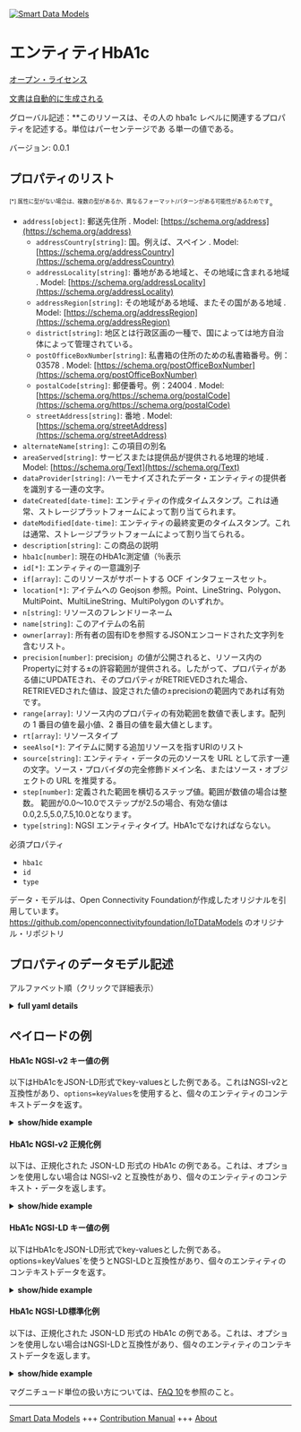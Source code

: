 <!-- 10-Header -->  
[![Smart Data Models](https://smartdatamodels.org/wp-content/uploads/2022/01/SmartDataModels_logo.png "Logo")](https://smartdatamodels.org)  
エンティティHbA1c  
===========<!-- /10-Header -->  
<!-- 15-License -->  
[オープン・ライセンス](https://github.com/smart-data-models//dataModel.OCF/blob/master/HbA1c/LICENSE.md)  
[文書は自動的に生成される](https://docs.google.com/presentation/d/e/2PACX-1vTs-Ng5dIAwkg91oTTUdt8ua7woBXhPnwavZ0FxgR8BsAI_Ek3C5q97Nd94HS8KhP-r_quD4H0fgyt3/pub?start=false&loop=false&delayms=3000#slide=id.gb715ace035_0_60)  
<!-- /15-License -->  
<!-- 20-Description -->  
グローバル記述：**このリソースは、その人の hba1c レベルに関連するプロパティを記述する。単位はパーセンテージであ る単一の値である。  
バージョン: 0.0.1  
<!-- /20-Description -->  
<!-- 30-PropertiesList -->  

## プロパティのリスト  

<sup><sub>[*] 属性に型がない場合は、複数の型があるか、異なるフォーマット/パターンがある可能性があるためです</sub></sup>。  
- `address[object]`: 郵送先住所  . Model: [https://schema.org/address](https://schema.org/address)	- `addressCountry[string]`: 国。例えば、スペイン  . Model: [https://schema.org/addressCountry](https://schema.org/addressCountry)  
	- `addressLocality[string]`: 番地がある地域と、その地域に含まれる地域  . Model: [https://schema.org/addressLocality](https://schema.org/addressLocality)  
	- `addressRegion[string]`: その地域がある地域、またその国がある地域  . Model: [https://schema.org/addressRegion](https://schema.org/addressRegion)  
	- `district[string]`: 地区とは行政区画の一種で、国によっては地方自治体によって管理されている。    
	- `postOfficeBoxNumber[string]`: 私書箱の住所のための私書箱番号。例：03578  . Model: [https://schema.org/postOfficeBoxNumber](https://schema.org/postOfficeBoxNumber)  
	- `postalCode[string]`: 郵便番号。例：24004  . Model: [https://schema.org/https://schema.org/postalCode](https://schema.org/https://schema.org/postalCode)  
	- `streetAddress[string]`: 番地  . Model: [https://schema.org/streetAddress](https://schema.org/streetAddress)  
- `alternateName[string]`: この項目の別名  - `areaServed[string]`: サービスまたは提供品が提供される地理的地域  . Model: [https://schema.org/Text](https://schema.org/Text)- `dataProvider[string]`: ハーモナイズされたデータ・エンティティの提供者を識別する一連の文字。  - `dateCreated[date-time]`: エンティティの作成タイムスタンプ。これは通常、ストレージプラットフォームによって割り当てられます。  - `dateModified[date-time]`: エンティティの最終変更のタイムスタンプ。これは通常、ストレージプラットフォームによって割り当てられる。  - `description[string]`: この商品の説明  - `hba1c[number]`: 現在のHbA1c測定値（％表示  - `id[*]`: エンティティの一意識別子  - `if[array]`: このリソースがサポートする OCF インタフェースセット。  - `location[*]`: アイテムへの Geojson 参照。Point、LineString、Polygon、MultiPoint、MultiLineString、MultiPolygon のいずれか。  - `n[string]`: リソースのフレンドリーネーム  - `name[string]`: このアイテムの名前  - `owner[array]`: 所有者の固有IDを参照するJSONエンコードされた文字列を含むリスト。  - `precision[number]`: precision」の値が公開されると、リソース内のPropertyに対する±の許容範囲が提供される。したがって、プロパティがある値にUPDATEされ、そのプロパティがRETRIEVEDされた場合、RETRIEVEDされた値は、設定された値の±precisionの範囲内であれば有効です。  - `range[array]`: リソース内のプロパティの有効範囲を数値で表します。配列の 1 番目の値を最小値、2 番目の値を最大値とします。  - `rt[array]`: リソースタイプ  - `seeAlso[*]`: アイテムに関する追加リソースを指すURIのリスト  - `source[string]`: エンティティ・データの元のソースを URL として示す一連の文字。ソース・プロバイダの完全修飾ドメイン名、またはソース・オブジェクトの URL を推奨する。  - `step[number]`: 定義された範囲を横切るステップ値。範囲が数値の場合は整数。  範囲が0.0～10.0でステップが2.5の場合、有効な値は0.0,2.5,5.0,7.5,10.0となります。  - `type[string]`: NGSI エンティティタイプ。HbA1cでなければならない。  <!-- /30-PropertiesList -->  
<!-- 35-RequiredProperties -->  
必須プロパティ  
- `hba1c`  - `id`  - `type`  <!-- /35-RequiredProperties -->  
<!-- 40-RequiredProperties -->  
データ・モデルは、Open Connectivity Foundationが作成したオリジナルを引用しています。https://github.com/openconnectivityfoundation/IoTDataModels のオリジナル・リポジトリ  
<!-- /40-RequiredProperties -->  
<!-- 50-DataModelHeader -->  
## プロパティのデータモデル記述  
アルファベット順（クリックで詳細表示）  
<!-- /50-DataModelHeader -->  
<!-- 60-ModelYaml -->  
<details><summary><strong>full yaml details</strong></summary>    
```yaml  
HbA1c:    
  description: This Resource describes the Properties associated with a person's hba1c level.The unit is a single value that is percentage.The hba1c Property is a read-only value that is provided by the Server.    
  properties:    
    address:    
      description: The mailing address    
      properties:    
        addressCountry:    
          description: 'The country. For example, Spain'    
          type: string    
          x-ngsi:    
            model: https://schema.org/addressCountry    
            type: Property    
        addressLocality:    
          description: 'The locality in which the street address is, and which is in the region'    
          type: string    
          x-ngsi:    
            model: https://schema.org/addressLocality    
            type: Property    
        addressRegion:    
          description: 'The region in which the locality is, and which is in the country'    
          type: string    
          x-ngsi:    
            model: https://schema.org/addressRegion    
            type: Property    
        district:    
          description: 'A district is a type of administrative division that, in some countries, is managed by the local government'    
          type: string    
          x-ngsi:    
            type: Property    
        postOfficeBoxNumber:    
          description: 'The post office box number for PO box addresses. For example, 03578'    
          type: string    
          x-ngsi:    
            model: https://schema.org/postOfficeBoxNumber    
            type: Property    
        postalCode:    
          description: 'The postal code. For example, 24004'    
          type: string    
          x-ngsi:    
            model: https://schema.org/https://schema.org/postalCode    
            type: Property    
        streetAddress:    
          description: The street address    
          type: string    
          x-ngsi:    
            model: https://schema.org/streetAddress    
            type: Property    
        streetNr:    
          description: Number identifying a specific property on a public street    
          type: string    
          x-ngsi:    
            type: Property    
      type: object    
      x-ngsi:    
        model: https://schema.org/address    
        type: Property    
    alternateName:    
      description: An alternative name for this item    
      type: string    
      x-ngsi:    
        type: Property    
    areaServed:    
      description: The geographic area where a service or offered item is provided    
      type: string    
      x-ngsi:    
        model: https://schema.org/Text    
        type: Property    
    dataProvider:    
      description: A sequence of characters identifying the provider of the harmonised data entity    
      type: string    
      x-ngsi:    
        type: Property    
    dateCreated:    
      description: Entity creation timestamp. This will usually be allocated by the storage platform    
      format: date-time    
      type: string    
      x-ngsi:    
        type: Property    
    dateModified:    
      description: Timestamp of the last modification of the entity. This will usually be allocated by the storage platform    
      format: date-time    
      type: string    
      x-ngsi:    
        type: Property    
    description:    
      description: A description of this item    
      type: string    
      x-ngsi:    
        type: Property    
    hba1c:    
      description: Current HbA1c measurement in percentage    
      maximum: 100.0    
      minimum: 0.0    
      readOnly: true    
      type: number    
      x-ngsi:    
        type: Property    
    id:    
      anyOf:    
        - description: Identifier format of any NGSI entity    
          maxLength: 256    
          minLength: 1    
          pattern: ^[\w\-\.\{\}\$\+\*\[\]`|~^@!,:\\]+$    
          type: string    
          x-ngsi:    
            type: Property    
        - description: Identifier format of any NGSI entity    
          format: uri    
          type: string    
          x-ngsi:    
            type: Property    
      description: Unique identifier of the entity    
      x-ngsi:    
        type: Property    
    if:    
      description: The OCF Interface set supported by this Resource    
      items:    
        enum:    
          - oic.if.s    
          - oic.if.baseline    
        maxLength: 64    
        type: string    
      minItems: 1    
      readOnly: true    
      type: array    
      uniqueItems: true    
      x-ngsi:    
        type: Property    
    location:    
      description: 'Geojson reference to the item. It can be Point, LineString, Polygon, MultiPoint, MultiLineString or MultiPolygon'    
      oneOf:    
        - description: Geojson reference to the item. Point    
          properties:    
            bbox:    
              items:    
                type: number    
              minItems: 4    
              type: array    
            coordinates:    
              items:    
                type: number    
              minItems: 2    
              type: array    
            type:    
              enum:    
                - Point    
              type: string    
          required:    
            - type    
            - coordinates    
          title: GeoJSON Point    
          type: object    
          x-ngsi:    
            type: GeoProperty    
        - description: Geojson reference to the item. LineString    
          properties:    
            bbox:    
              items:    
                type: number    
              minItems: 4    
              type: array    
            coordinates:    
              items:    
                items:    
                  type: number    
                minItems: 2    
                type: array    
              minItems: 2    
              type: array    
            type:    
              enum:    
                - LineString    
              type: string    
          required:    
            - type    
            - coordinates    
          title: GeoJSON LineString    
          type: object    
          x-ngsi:    
            type: GeoProperty    
        - description: Geojson reference to the item. Polygon    
          properties:    
            bbox:    
              items:    
                type: number    
              minItems: 4    
              type: array    
            coordinates:    
              items:    
                items:    
                  items:    
                    type: number    
                  minItems: 2    
                  type: array    
                minItems: 4    
                type: array    
              type: array    
            type:    
              enum:    
                - Polygon    
              type: string    
          required:    
            - type    
            - coordinates    
          title: GeoJSON Polygon    
          type: object    
          x-ngsi:    
            type: GeoProperty    
        - description: Geojson reference to the item. MultiPoint    
          properties:    
            bbox:    
              items:    
                type: number    
              minItems: 4    
              type: array    
            coordinates:    
              items:    
                items:    
                  type: number    
                minItems: 2    
                type: array    
              type: array    
            type:    
              enum:    
                - MultiPoint    
              type: string    
          required:    
            - type    
            - coordinates    
          title: GeoJSON MultiPoint    
          type: object    
          x-ngsi:    
            type: GeoProperty    
        - description: Geojson reference to the item. MultiLineString    
          properties:    
            bbox:    
              items:    
                type: number    
              minItems: 4    
              type: array    
            coordinates:    
              items:    
                items:    
                  items:    
                    type: number    
                  minItems: 2    
                  type: array    
                minItems: 2    
                type: array    
              type: array    
            type:    
              enum:    
                - MultiLineString    
              type: string    
          required:    
            - type    
            - coordinates    
          title: GeoJSON MultiLineString    
          type: object    
          x-ngsi:    
            type: GeoProperty    
        - description: Geojson reference to the item. MultiLineString    
          properties:    
            bbox:    
              items:    
                type: number    
              minItems: 4    
              type: array    
            coordinates:    
              items:    
                items:    
                  items:    
                    items:    
                      type: number    
                    minItems: 2    
                    type: array    
                  minItems: 4    
                  type: array    
                type: array    
              type: array    
            type:    
              enum:    
                - MultiPolygon    
              type: string    
          required:    
            - type    
            - coordinates    
          title: GeoJSON MultiPolygon    
          type: object    
          x-ngsi:    
            type: GeoProperty    
      x-ngsi:    
        type: GeoProperty    
    n:    
      description: Friendly name of the Resource    
      maxLength: 64    
      readOnly: true    
      type: string    
      x-ngsi:    
        type: Property    
    name:    
      description: The name of this item    
      type: string    
      x-ngsi:    
        type: Property    
    owner:    
      description: A List containing a JSON encoded sequence of characters referencing the unique Ids of the owner(s)    
      items:    
        anyOf:    
          - description: Identifier format of any NGSI entity    
            maxLength: 256    
            minLength: 1    
            pattern: ^[\w\-\.\{\}\$\+\*\[\]`|~^@!,:\\]+$    
            type: string    
            x-ngsi:    
              type: Property    
          - description: Identifier format of any NGSI entity    
            format: uri    
            type: string    
            x-ngsi:    
              type: Property    
        description: Unique identifier of the entity    
        x-ngsi:    
          type: Property    
      type: array    
      x-ngsi:    
        type: Property    
    precision:    
      description: 'When exposed the value in ''precision'' provides a +/- tolerance against the Properties in the Resource. Thus if a Property is UPDATED to a value and that Property then RETRIEVED, the RETRIEVED value is valid if in the range of the set value +/- precision'    
      readOnly: true    
      type: number    
      x-ngsi:    
        type: Property    
    range:    
      description: 'The valid range for the Property in the Resource as a number. The first value in the array is the minimum value, the second value in the array is the maximum value'    
      items:    
        type: number    
      maxItems: 2    
      minItems: 2    
      readOnly: true    
      type: array    
      x-ngsi:    
        type: Property    
    rt:    
      description: Resource Type    
      items:    
        enum:    
          - oic.r.glucose.hba1c    
        maxLength: 64    
        type: string    
      minItems: 1    
      readOnly: true    
      type: array    
      uniqueItems: true    
      x-ngsi:    
        type: Property    
    seeAlso:    
      description: list of uri pointing to additional resources about the item    
      oneOf:    
        - items:    
            format: uri    
            type: string    
          minItems: 1    
          type: array    
        - format: uri    
          type: string    
      x-ngsi:    
        type: Property    
    source:    
      description: 'A sequence of characters giving the original source of the entity data as a URL. Recommended to be the fully qualified domain name of the source provider, or the URL to the source object'    
      type: string    
      x-ngsi:    
        type: Property    
    step:    
      description: 'Step value across the defined range an integer when the range is a number.  This is the increment for valid values across the range; so if range is 0.0..10.0 and step is 2.5 then valid values are 0.0,2.5,5.0,7.5,10.0'    
      readOnly: true    
      type: number    
      x-ngsi:    
        type: Property    
    type:    
      description: NGSI entity type. It has to be HbA1c    
      enum:    
        - HbA1c    
      type: string    
      x-ngsi:    
        type: Property    
  required:    
    - hba1c    
    - id    
    - type    
  type: object    
  x-derived-from: https://raw.githubusercontent.com/openconnectivityfoundation/IoTDataModels/master/GlucoseHbA1cResURI.swagger.json    
  x-disclaimer: 'Redistribution and use in source and binary forms, with or without modification, are permitted  provided that the license conditions are met. Copyleft (c) 2022 Contributors to Smart Data Models Program'    
  x-license-url: https://github.com/smart-data-models/dataModel.OCF/blob/master/HbA1c/LICENSE.md    
  x-model-schema: https://smart-data-models.github.io/dataModel.OCF/HbA1c/schema.json    
  x-model-tags: OCF    
  x-version: 0.0.1    
```  
</details>    
<!-- /60-ModelYaml -->  
<!-- 70-MiddleNotes -->  
<!-- /70-MiddleNotes -->  
<!-- 80-Examples -->  
## ペイロードの例  
#### HbA1c NGSI-v2 キー値の例  
以下はHbA1cをJSON-LD形式でkey-valuesとした例である。これはNGSI-v2と互換性があり、`options=keyValues`を使用すると、個々のエンティティのコンテキストデータを返す。  
<details><summary><strong>show/hide example</strong></summary>    
```json  
{  
  "id": "urn:ngsi-ld:HbA1c:id:UWED:68312299",  
  "dateCreated": "1977-01-27T17:50:21Z",  
  "dateModified": "1993-11-12T19:53:01Z",  
  "source": "Strong option relationship fact. Item kitchen pass show. Meeting personal upon.",  
  "name": "Picture physical reason break glass. Small step lose above capital his.",  
  "alternateName": "Opportunity first show main particular life. Individual back these note. Box foreign surface reality think.",  
  "description": "Real expect however prevent song design behind. Three finish manage religious present. There this process meet who.",  
  "dataProvider": "So seem office. By president alone fight economic production school few.",  
  "owner": [  
    "urn:ngsi-ld:HbA1c:items:ZRBL:34609429",  
    "urn:ngsi-ld:HbA1c:items:IRSV:73111056"  
  ],  
  "seeAlso": [  
    "urn:ngsi-ld:HbA1c:items:NWVA:01008160",  
    "urn:ngsi-ld:HbA1c:items:NIJP:00792290"  
  ],  
  "location": {  
    "type": "Point",  
    "coordinates": [  
      -18.431417,  
      -61.000553  
    ]  
  },  
  "address": {  
    "streetAddress": "Popular hold wear notice. Defense head professional win reduce.",  
    "addressLocality": "Security rock production public rather movie return base. Agreement national TV leave around international. Agency nice face low.",  
    "addressRegion": "Daughter south safe quickly about. Could language traditional soldier growth week better security.",  
    "addressCountry": "Vote work continue that into imagine example. White character last popular fish and. Rate identify issue here possible.",  
    "postalCode": "Low job clear free. Case yard fund majority training.",  
    "postOfficeBoxNumber": "Sure up theory all assume. Nature act enjoy however option industry."  
  },  
  "areaServed": "Leg off foreign recent if lot pull. Product majority seven market blue one skill this.",  
  "rt": [  
    "oic.r.glucose.hba1c",  
    "oic.r.glucose.hba1c"  
  ],  
  "hba1c": {  
    "type": "Property",  
    "value": 67.1  
  },  
  "range": [  
    553.7,  
    255.0  
  ],  
  "step": {  
    "type": "Property",  
    "value": 342.7  
  },  
  "precision": {  
    "type": "Property",  
    "value": 978.5  
  },  
  "n": "Show front know total soldier spring him. Whatever guy like husband three. Finally Congress teacher partner usually.",  
  "if": [  
    "oic.if.s",  
    "oic.if.s"  
  ],  
  "type": "HbA1c"  
}  
```  
</details>  
#### HbA1c NGSI-v2 正規化例  
以下は、正規化された JSON-LD 形式の HbA1c の例である。これは、オプションを使用しない場合は NGSI-v2 と互換性があり、個々のエンティティのコンテキスト・データを返します。  
<details><summary><strong>show/hide example</strong></summary>    
```json  
{  
  "id": {  
    "type": "string",  
    "value": "urn:ngsi-ld:HbA1c:id:UWED:68312299"  
  },  
  "dateCreated": {  
    "format": "date-time",  
    "type": "string",  
    "value": "1977-01-27T17:50:21Z"  
  },  
  "dateModified": {  
    "format": "date-time",  
    "type": "string",  
    "value": "1993-11-12T19:53:01Z"  
  },  
  "source": {  
    "type": "string",  
    "value": "Strong option relationship fact. Item kitchen pass show. Meeting personal upon."  
  },  
  "name": {  
    "type": "string",  
    "value": "Picture physical reason break glass. Small step lose above capital his."  
  },  
  "alternateName": {  
    "type": "string",  
    "value": "Opportunity first show main particular life. Individual back these note. Box foreign surface reality think."  
  },  
  "description": {  
    "type": "string",  
    "value": "Real expect however prevent song design behind. Three finish manage religious present. There this process meet who."  
  },  
  "dataProvider": {  
    "type": "string",  
    "value": "So seem office. By president alone fight economic production school few."  
  },  
  "owner": {  
    "type": "array",  
    "value": [  
      "urn:ngsi-ld:HbA1c:items:ZRBL:34609429",  
      "urn:ngsi-ld:HbA1c:items:IRSV:73111056"  
    ]  
  },  
  "seeAlso": {  
    "type": "array",  
    "value": [  
      "urn:ngsi-ld:HbA1c:items:NWVA:01008160",  
      "urn:ngsi-ld:HbA1c:items:NIJP:00792290"  
    ]  
  },  
  "location": {  
    "type": "object",  
    "value": {  
      "type": "Point",  
      "coordinates": [  
        -18.431417,  
        -61.000553  
      ]  
    }  
  },  
  "address": {  
    "type": "object",  
    "value": {  
      "streetAddress": "Popular hold wear notice. Defense head professional win reduce.",  
      "addressLocality": "Security rock production public rather movie return base. Agreement national TV leave around international. Agency nice face low.",  
      "addressRegion": "Daughter south safe quickly about. Could language traditional soldier growth week better security.",  
      "addressCountry": "Vote work continue that into imagine example. White character last popular fish and. Rate identify issue here possible.",  
      "postalCode": "Low job clear free. Case yard fund majority training.",  
      "postOfficeBoxNumber": "Sure up theory all assume. Nature act enjoy however option industry."  
    }  
  },  
  "areaServed": {  
    "type": "string",  
    "value": "Leg off foreign recent if lot pull. Product majority seven market blue one skill this."  
  },  
  "rt": {  
    "type": "array",  
    "value": [  
      "oic.r.glucose.hba1c",  
      "oic.r.glucose.hba1c"  
    ]  
  },  
  "hba1c": {  
    "type": "object",  
    "value": {  
      "type": "Property",  
      "value": 67.1  
    }  
  },  
  "range": {  
    "type": "array",  
    "value": [  
      553.7,  
      255.0  
    ]  
  },  
  "step": {  
    "type": "object",  
    "value": {  
      "type": "Property",  
      "value": 342.7  
    }  
  },  
  "precision": {  
    "type": "object",  
    "value": {  
      "type": "Property",  
      "value": 978.5  
    }  
  },  
  "n": {  
    "type": "string",  
    "value": "Show front know total soldier spring him. Whatever guy like husband three. Finally Congress teacher partner usually."  
  },  
  "if": {  
    "type": "array",  
    "value": [  
      "oic.if.s",  
      "oic.if.s"  
    ]  
  },  
  "type": {  
    "type": "string",  
    "value": "HbA1c"  
  }  
}  
```  
</details>  
#### HbA1c NGSI-LD キー値の例  
以下はHbA1cをJSON-LD形式でkey-valuesとした例である。options=keyValues`を使うとNGSI-LDと互換性があり、個々のエンティティのコンテキストデータを返す。  
<details><summary><strong>show/hide example</strong></summary>    
```json  
{  
    "id": "urn:ngsi-ld:HbA1c:id:UWED:68312299",  
    "dateCreated": "1977-01-27T17:50:21Z",  
    "dateModified": "1993-11-12T19:53:01Z",  
    "source": "Strong option relationship fact. Item kitchen pass show. Meeting personal upon.",  
    "name": "Picture physical reason break glass. Small step lose above capital his.",  
    "alternateName": "Opportunity first show main particular life. Individual back these note. Box foreign surface reality think.",  
    "description": "Real expect however prevent song design behind. Three finish manage religious present. There this process meet who.",  
    "dataProvider": "So seem office. By president alone fight economic production school few.",  
    "owner": [  
        "urn:ngsi-ld:HbA1c:items:ZRBL:34609429",  
        "urn:ngsi-ld:HbA1c:items:IRSV:73111056"  
    ],  
    "seeAlso": [  
        "urn:ngsi-ld:HbA1c:items:NWVA:01008160",  
        "urn:ngsi-ld:HbA1c:items:NIJP:00792290"  
    ],  
    "location": {  
        "type": "Point",  
        "coordinates": [  
            -18.431417,  
            -61.000553  
        ]  
    },  
    "address": {  
        "streetAddress": "Popular hold wear notice. Defense head professional win reduce.",  
        "addressLocality": "Security rock production public rather movie return base. Agreement national TV leave around international. Agency nice face low.",  
        "addressRegion": "Daughter south safe quickly about. Could language traditional soldier growth week better security.",  
        "addressCountry": "Vote work continue that into imagine example. White character last popular fish and. Rate identify issue here possible.",  
        "postalCode": "Low job clear free. Case yard fund majority training.",  
        "postOfficeBoxNumber": "Sure up theory all assume. Nature act enjoy however option industry."  
    },  
    "areaServed": "Leg off foreign recent if lot pull. Product majority seven market blue one skill this.",  
    "rt": [  
        "oic.r.glucose.hba1c",  
        "oic.r.glucose.hba1c"  
    ],  
    "hba1c": {  
        "type": "Property",  
        "value": 67.1  
    },  
    "range": [  
        553.7,  
        255.0  
    ],  
    "step": {  
        "type": "Property",  
        "value": 342.7  
    },  
    "precision": {  
        "type": "Property",  
        "value": 978.5  
    },  
    "n": "Show front know total soldier spring him. Whatever guy like husband three. Finally Congress teacher partner usually.",  
    "if": [  
        "oic.if.s",  
        "oic.if.s"  
    ],  
    "type": "HbA1c",  
    "@context": [  
        "https://smartdatamodels.org/context.jsonld",  
        "https://raw.githubusercontent.com/smart-data-models/dataModel.OCF/master/context.jsonld"  
    ]  
}  
```  
</details>  
#### HbA1c NGSI-LD標準化例  
以下は、正規化された JSON-LD 形式の HbA1c の例である。これは、オプションを使用しない場合はNGSI-LDと互換性があり、個々のエンティティのコンテキストデータを返します。  
<details><summary><strong>show/hide example</strong></summary>    
```json  
{  
    "id": "urn:ngsi-ld:HbA1c:id:RCVD:88651516",  
    "dateCreated": {  
        "type": "Property",  
        "value": {  
            "@type": "DateTime",  
            "@value": "2016-03-12T15:26:00Z"  
        }  
    },  
    "dateModified": {  
        "type": "Property",  
        "value": {  
            "@type": "DateTime",  
            "@value": "1977-04-24T02:09:01Z"  
        }  
    },  
    "source": {  
        "type": "Property",  
        "value": "Need fine customer apply notice staff let campaign. About young eat field yeah realize hot. Loss sort window gun girl."  
    },  
    "name": {  
        "type": "Property",  
        "value": "Market life mother military. Police happy he time subject anyone. Method small full bill newspaper even environmental."  
    },  
    "alternateName": {  
        "type": "Property",  
        "value": "Summer travel draw game another. Think process serve low all above clearly."  
    },  
    "description": {  
        "type": "Property",  
        "value": "Oil modern least Congress even machine. Someone surface peace concern size. Today join night officer section source argue natural."  
    },  
    "dataProvider": {  
        "type": "Property",  
        "value": "Key top close listen article usually experience above. Nation appear more party sport. American which education. Wide local another term room."  
    },  
    "owner": {  
        "type": "Property",  
        "value": [  
            "urn:ngsi-ld:HbA1c:items:PZWR:06990420",  
            "urn:ngsi-ld:HbA1c:items:MBAS:58596912"  
        ]  
    },  
    "seeAlso": {  
        "type": "Property",  
        "value": [  
            "urn:ngsi-ld:HbA1c:items:OOXY:11821113"  
        ]  
    },  
    "location": {  
        "type": "Property",  
        "value": {  
            "type": "Point",  
            "coordinates": [  
                15.365764,  
                -119.004517  
            ]  
        }  
    },  
    "address": {  
        "type": "Property",  
        "value": {  
            "streetAddress": "Focus option scene throughout question resource. Month car lead drug raise young. Something PM second certainly shake.",  
            "addressLocality": "Carry friend assume huge lot. Evidence church political organization join kid what. Voice party appear but free.",  
            "addressRegion": "Establish research far central likely. Range lawyer still mean box star. Strong people wear magazine.",  
            "addressCountry": "Run whom myself close. Son technology tell probably member watch kid former. Candidate certainly investment laugh opportunity trip positive.",  
            "postalCode": "Relationship bed over whatever peace TV throw. Building when local easy result officer ever.",  
            "postOfficeBoxNumber": "Great turn thought leg skill. Tree man ago task amount. Kind year interest training society economy leave."  
        }  
    },  
    "areaServed": {  
        "type": "Property",  
        "value": "Product successful your receive white management. Put professor because. Over like wall billion."  
    },  
    "rt": {  
        "type": "Property",  
        "value": [  
            "oic.r.glucose.hba1c"  
        ]  
    },  
    "hba1c": {  
        "type": "Property",  
        "value": 11.5  
    },  
    "range": {  
        "type": "Property",  
        "value": [  
            598.6,  
            395.9  
        ]  
    },  
    "step": {  
        "type": "Property",  
        "value": 941.6  
    },  
    "precision": {  
        "type": "Property",  
        "value": 659.1  
    },  
    "n": {  
        "type": "Property",  
        "value": "Field notice idea professor draw dark heavy. Well ago room floor me successful."  
    },  
    "if": {  
        "type": "Property",  
        "value": [  
            "oic.if.s"  
        ]  
    },  
    "type": "HbA1c",  
    "@context": [  
        "https://smartdatamodels.org/context.jsonld",  
        "https://raw.githubusercontent.com/smart-data-models/dataModel.OCF/master/context.jsonld"  
    ]  
}  
```  
</details><!-- /80-Examples -->  
<!-- 90-FooterNotes -->  
<!-- /90-FooterNotes -->  
<!-- 95-Units -->  
マグニチュード単位の扱い方については、[FAQ 10](https://smartdatamodels.org/index.php/faqs/)を参照のこと。  
<!-- /95-Units -->  
<!-- 97-LastFooter -->  
---  
[Smart Data Models](https://smartdatamodels.org) +++ [Contribution Manual](https://bit.ly/contribution_manual) +++ [About](https://bit.ly/Introduction_SDM)<!-- /97-LastFooter -->  
